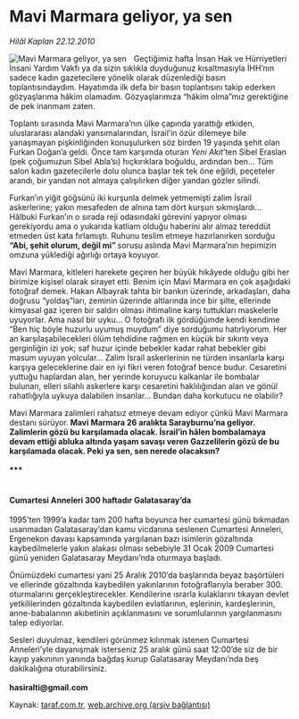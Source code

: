# Mavi Marmara geliyor, ya sen

*Hilâl Kaplan 22.12.2010*

<div class="yazi"><img align="left" alt="Mavi Marmara geliyor, ya sen" border="0" src="http://www.taraf.com.tr/fotoraflar/makaleler/mavi-marmara-geliyor-ya-sen_1886_orijinal.jpg" style="border-right-width:10px; border-color:#FFFFFF"/><p>Geçtiğimiz hafta İnsan Hak ve Hürriyetleri İnsani Yardım Vakfı ya da sizin sıklıkla duyduğunuz kısaltmasıyla İHH’nın sadece kadın gazetecilere yönelik olarak düzenlediği basın toplantısındaydım. Hayatımda ilk defa bir basın toplantısını takip ederken gözyaşlarıma hâkim olamadım. Gözyaşlarımıza “hâkim olma”mız gerektiğine de pek inanmam zaten.</p>
<p>Toplantı sırasında Mavi Marmara’nın ülke çapında yarattığı etkiden, uluslararası alandaki yansımalarından, İsrail’in özür dilemeye bile yanaşmayan pişkinliğinden konuşulurken söz birden 19 yaşında şehit olan Furkan Doğan’a geldi. Önce tam karşımda oturan <i>Yeni Akit</i>’ten Sibel Eraslan (pek çoğumuzun Sibel Abla’sı) hıçkırıklara boğuldu, ardından ben... Tüm salon kadın gazetecilerle dolu olunca başlar tek tek öne eğildi, peçeteler arandı, bir yandan not almaya çalışılırken diğer yandan gözler silindi. </p>
<p>Furkan’ın yiğit göğsünü iki kurşunla delmek yetmemişti zalim İsrail askerlerine; yakın mesafeden de alnına tam dört kurşun sıkmışlardı... Hâlbuki Furkan’ın o sırada reji odasındaki görevini yapıyor olması gerekiyordu ama o yukarıda katliam olduğu haberini alır almaz tereddüt etmeden üst kata fırlamıştı. Ruhunu teslim etmeye hazırlanırken sorduğu <b>“Abi, şehit olurum, değil mi” </b>sorusu<b> </b>aslında Mavi Marmara’nın hepimizin omzuna yüklediği ağırlığı ortaya koyuyor.</p>
<p>Mavi Marmara, kitleleri harekete geçiren her büyük hikâyede olduğu gibi her birimize kişisel olarak sirayet etti. Benim için Mavi Marmara en çok aşağıdaki fotoğraf demek. Hakan Albayrak tahta bir bankın üzerinde, arkadaşları, daha doğrusu “yoldaş”ları, zeminin üzerinde altlarında ince bir şilte, ellerinde kimyasal gaz içeren bir saldırı olması ihtimaline karşı tuttukları maskelerle uyuyorlar. Ama nasıl bir uyku... O fotoğrafı ilk gördüğümde kendi kendime “Ben hiç böyle huzurlu uyumuş muydum” diye sorduğumu hatırlıyorum. Her an karşılaşabilecekleri ölüm tehdidine rağmen en küçük bir sıkıntı veya gerginliğin izi yok; saf huzur içinde bebekler kadar rahat bebekler gibi masum uyuyan yolcular... Zalim İsrail askerlerinin ne türden insanlarla karşı karşıya geleceklerine dair en iyi fikri veren fotoğraf bence budur. Cesaretini yuttuğu haplardan alan, her yerinde koruyucu kalkanlar ile bombalar bulunan, elleri silahlı askerlere karşı cesaretini haklılığından alan ve gönül rahatlığıyla uykuya dalabilen insanlar... Bundan daha korkutucu ne olabilir?</p>
<p>Mavi Marmara zalimleri rahatsız etmeye devam ediyor çünkü Mavi Marmara destanı sürüyor.<b> Mavi Marmara 26 aralıkta Sarayburnu’na geliyor. Zalimlerin gözü bu karşılamada olacak. İsrail’in hâlen bombalamaya devam ettiği abluka altında yaşam savaşı veren Gazzelilerin gözü de bu karşılamada olacak. Peki ya sen, sen nerede olacaksın?<br/><br/></b><b>*** </b></p>
<h4><br/>Cumartesi Anneleri 300 haftadır Galatasaray’da</h4>
<p>1995’ten 1999’a kadar tam 200 hafta boyunca her cumartesi günü bıkmadan usanmadan Galatasaray’dan kamu vicdanına seslenen Cumartesi Anneleri, Ergenekon davası kapsamında yargılanan bazı isimlerin gözaltında kaybedilmelerle yakın alakası olması sebebiyle 31 Ocak 2009 Cumartesi günü yeniden Galatasaray Meydanı’nda oturmaya başladı.</p>
<p>Önümüzdeki cumartesi yani 25 Aralık 2010’da başlarında beyaz başörtüleri ve ellerinde gözaltında kaybedilen yakınlarının fotoğraflarıyla beraber 300. oturmalarını gerçekleştirecekler. Kendilerine ısrarla kulaklarını tıkayan devlet yetkililerinden gözaltında kaybedilen evlatlarının, eşlerinin, kardeşlerinin, anne-babalarının akıbetinin açıklanmasını ve sorumlularının yargılanmasını talep ediyorlar.</p>
<p>Sesleri duyulmaz, kendileri görünmez kılınmak istenen Cumartesi Anneleri’yle dayanışmak isterseniz 25 aralık günü saat 12:00’de siz de bir kayıp yakınının yanında bağdaş kurup Galatasaray Meydanı’nda beş dakikalığına oturabilirsiniz.<br/><br/><b>hasiralti@gmail.com</b></p>
</div>

Kaynak: [taraf.com.tr](http://www.taraf.com.tr:80/hilal-kaplan/makale-mavi-marmara-geliyor-ya-sen.htm), [web.archive.org (arşiv bağlantısı)](http://web.archive.org/web/20131122024406/http://www.taraf.com.tr:80/hilal-kaplan/makale-mavi-marmara-geliyor-ya-sen.htm)
